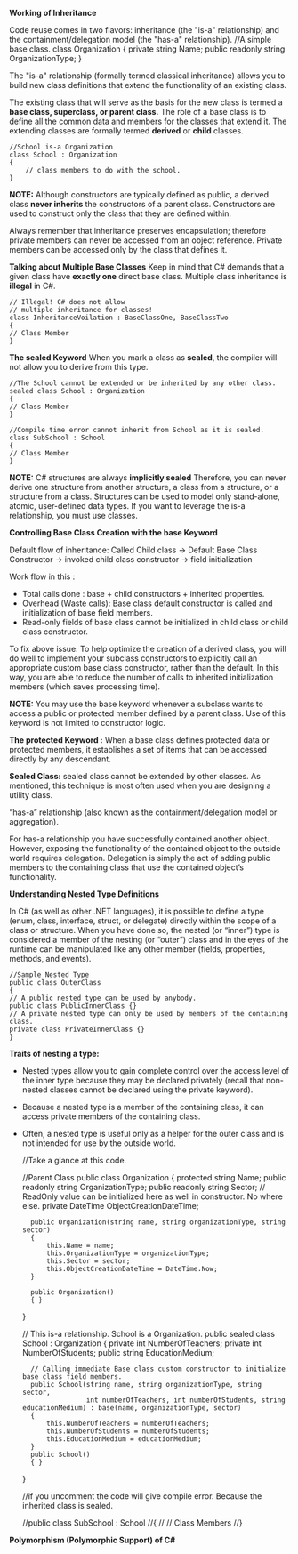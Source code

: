 **Working of Inheritance**

Code reuse comes in two flavors: inheritance (the "is-a" relationship) and the containment/delegation model (the "has-a" relationship).
	//A simple base class.
	class Organization
	{
		private string Name;
		public readonly string OrganizationType;
	}


The "is-a" relationship (formally termed classical inheritance) allows you to build new class definitions that extend the functionality of an existing class.

The existing class that will serve as the basis for the new class is termed a **base class, superclass, or parent class.** The role of a base class is to define all the common data and members for the classes that extend it. The extending classes are formally termed **derived** or **child** classes.

	//School is-a Organization
	class School : Organization
	{
		// class members to do with the school.
	}

**NOTE:** Although constructors are typically defined as public, a derived class **never inherits** the constructors of a parent class. Constructors are used to construct only theclass that they are defined within.

Always remember that inheritance preserves encapsulation; therefore private members can never be accessed from an object reference. Private members can be accessed only by the class that defines it.

**Talking about Multiple Base Classes**
Keep in mind that C# demands that a given class have **exactly one** direct base class. Multiple class inheritance is **illegal** in C#.

	// Illegal! C# does not allow
	// multiple inheritance for classes!
	class InheritanceVoilation : BaseClassOne, BaseClassTwo
	{
	// Class Member
	}
	
**The sealed Keyword**
When you mark a class as **sealed**, the compiler will not allow you to derive from this type.

	//The School cannot be extended or be inherited by any other class.
    sealed class School : Organization
    {
	// Class Member
    }
	
	//Compile time error cannot inherit from School as it is sealed.
	class SubSchool : School
	{
	// Class Member
	}
	
**NOTE:** C# structures are always **implicitly sealed** Therefore, you can never derive one structure from another structure, a class from a structure, or a structure from a class. Structures can be used to model only stand-alone, atomic, user-defined data types. If you want to leverage the is-a relationship, you must use classes.

**Controlling Base Class Creation with the base Keyword**

Default flow of inheritance: Called Child class -> Default Base Class Constructor -> invoked child class constructor -> field initialization

Work flow in this : 
* Total calls done : base + child constructors + inherited properties.
* Overhead (Waste calls): Base class default constructor is called and initialization of base field members.
* Read-only fields of base class cannot be initialized in child class or child class constructor.

To fix above issue: To help optimize the creation of a derived class, you will do well to implement your subclass constructors to explicitly call an appropriate custom
base class constructor, rather than the default. In this way, you are able to reduce the number of calls to inherited initialization members (which saves processing time).

**NOTE:** You may use the base keyword whenever a subclass wants to access a public or protected member defined by a parent class. Use of this keyword is not limited to constructor logic.

**The protected Keyword :** When a base class defines protected data or protected members, it establishes a set of items that can be accessed directly by any descendant. 

**Sealed Class:** sealed class cannot be extended by other classes. As mentioned, this technique is most often used when you are designing a utility class.

“has-a” relationship (also known as the containment/delegation model or aggregation).

For has-a relationship you have successfully contained another object. However, exposing the functionality of the contained object to the outside world requires delegation. Delegation is simply the act of adding public members to the containing class that use the contained object’s functionality.

**Understanding Nested Type Definitions**

In C# (as well as other .NET languages), it is possible to define a type (enum, class, interface, struct, or delegate) directly within the scope of a class or structure. When you have done so, the nested (or “inner”) type is considered a member of the nesting (or “outer”) class and in the eyes of the runtime can be manipulated like any other member (fields, properties, methods, and events). 

	//Sample Nested Type
	public class OuterClass
	{
	// A public nested type can be used by anybody.
	public class PublicInnerClass {}
	// A private nested type can only be used by members of the containing class.
	private class PrivateInnerClass {}
	}
	
**Traits of nesting a type:**
* Nested types allow you to gain complete control over the access level of the inner type because they may be declared privately (recall that non-nested classes cannot be declared
  using the private keyword).
* Because a nested type is a member of the containing class, it can access private members of the containing class.
* Often, a nested type is useful only as a helper for the outer class and is not intended for use by the outside world.

	//Take a glance at this code.
	
	
	//Parent Class
	    public class Organization
    {
        protected string Name;
        public readonly string OrganizationType;
        public readonly string Sector; // ReadOnly value can be initialized here as well in constructor. No where else.
        private DateTime ObjectCreationDateTime;

        public Organization(string name, string organizationType, string sector)
        {
            this.Name = name;
            this.OrganizationType = organizationType;
            this.Sector = sector;
            this.ObjectCreationDateTime = DateTime.Now;
        }

        public Organization()
        { }
    }

    // This is-a relationship. School is a Organization.
    public sealed class School : Organization
    {
        private int NumberOfTeachers;
        private int NumberOfStudents;
        public string EducationMedium;

        // Calling immediate Base class custom constructor to initialize base class field members. 
        public School(string name, string organizationType, string sector,
                      int numberOfTeachers, int numberOfStudents, string educationMedium) : base(name, organizationType, sector)
        {
            this.NumberOfTeachers = numberOfTeachers;
            this.NumberOfStudents = numberOfStudents;
            this.EducationMedium = educationMedium;
        }
        public School()
        { }
    }

    //if you uncomment the code will give compile error. Because the inherited class is sealed.

    //public class SubSchool : School
    //{
    //    // Class Members
    //}
	
	
**Polymorphism (Polymorphic Support) of C#**


